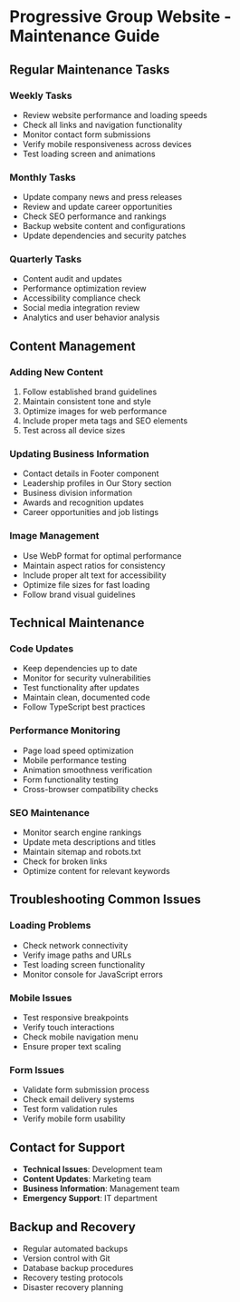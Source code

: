 
# Progressive Group Website - Maintenance Guide

## Regular Maintenance Tasks

### Weekly Tasks
- Review website performance and loading speeds
- Check all links and navigation functionality
- Monitor contact form submissions
- Verify mobile responsiveness across devices
- Test loading screen and animations

### Monthly Tasks
- Update company news and press releases
- Review and update career opportunities
- Check SEO performance and rankings
- Backup website content and configurations
- Update dependencies and security patches

### Quarterly Tasks
- Content audit and updates
- Performance optimization review
- Accessibility compliance check
- Social media integration review
- Analytics and user behavior analysis

## Content Management

### Adding New Content
1. Follow established brand guidelines
2. Maintain consistent tone and style
3. Optimize images for web performance
4. Include proper meta tags and SEO elements
5. Test across all device sizes

### Updating Business Information
- Contact details in Footer component
- Leadership profiles in Our Story section
- Business division information
- Awards and recognition updates
- Career opportunities and job listings

### Image Management
- Use WebP format for optimal performance
- Maintain aspect ratios for consistency
- Include proper alt text for accessibility
- Optimize file sizes for fast loading
- Follow brand visual guidelines

## Technical Maintenance

### Code Updates
- Keep dependencies up to date
- Monitor for security vulnerabilities
- Test functionality after updates
- Maintain clean, documented code
- Follow TypeScript best practices

### Performance Monitoring
- Page load speed optimization
- Mobile performance testing
- Animation smoothness verification
- Form functionality testing
- Cross-browser compatibility checks

### SEO Maintenance
- Monitor search engine rankings
- Update meta descriptions and titles
- Maintain sitemap and robots.txt
- Check for broken links
- Optimize content for relevant keywords

## Troubleshooting Common Issues

### Loading Problems
- Check network connectivity
- Verify image paths and URLs
- Test loading screen functionality
- Monitor console for JavaScript errors

### Mobile Issues
- Test responsive breakpoints
- Verify touch interactions
- Check mobile navigation menu
- Ensure proper text scaling

### Form Issues
- Validate form submission process
- Check email delivery systems
- Test form validation rules
- Verify mobile form usability

## Contact for Support
- **Technical Issues**: Development team
- **Content Updates**: Marketing team
- **Business Information**: Management team
- **Emergency Support**: IT department

## Backup and Recovery
- Regular automated backups
- Version control with Git
- Database backup procedures
- Recovery testing protocols
- Disaster recovery planning
